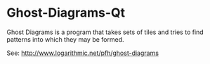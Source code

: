 # Ghost-Diagrams-Qt
Ghost Diagrams is a program that takes sets of tiles and tries to find patterns into which they may be formed.

See: http://www.logarithmic.net/pfh/ghost-diagrams

